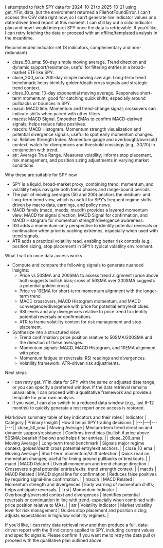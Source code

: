 I attempted to fetch SPY data for 2024-10-21 to 2025-10-21 using get_YFin_data, but the environment returned a FileNotFoundError. I can’t access the CSV data right now, so I can’t generate live indicator values or a data-driven trend report at this moment. I can still lay out a solid indicator plan and how I would interpret SPY once the data is retrievable. If you’d like, I can retry fetching the data or proceed with an offline/templated analysis in the meantime.

Recommended indicator set (8 indicators, complementary and non-redundant)
- close_50_sma: 50-day simple moving average. Trend direction and dynamic support/resistance; useful for filtering entries in a broad-market ETF like SPY.
- close_200_sma: 200-day simple moving average. Long-term trend benchmark; helps identify golden/death cross signals and strategic trend context.
- close_10_ema: 10-day exponential moving average. Responsive short-term momentum; good for catching quick shifts, especially around pullbacks or bounces in SPY.
- macd: MACD line. Momentum and trend-change signal; crossovers can indicate shifts when paired with other filters.
- macds: MACD Signal. Smoother EMAs to confirm MACD-derived signals; helps reduce false positives.
- macdh: MACD Histogram. Momentum strength visualization and potential divergence signals; useful to spot early momentum changes.
- rsi: Relative Strength Index. Momentum gauge and overbought/oversold context; watch for divergences and threshold crossings (e.g., 30/70) in conjunction with trend.
- atr: Average True Range. Measures volatility; informs stop placement, risk management, and position sizing adjustments in varying market conditions.

Why these are suitable for SPY now
- SPY is a liquid, broad-market proxy; combining trend, momentum, and volatility helps navigate both trend phases and range-bound periods.
- The pair of moving averages (50 and 200) anchors the medium- and long-term trend view, which is useful for SPY’s frequent regime shifts driven by macro data, earnings, and policy news.
- MACD family (macd, macds, macdh) provides a layered momentum view: MACD for signal direction, MACD Signal for confirmation, and MACD Histogram for momentum strength/divergence awareness.
- RSI adds a momentum-only perspective to identify potential reversals or continuation when price is pushing extremes, especially when used with trend signals.
- ATR adds a practical volatility read, enabling better risk controls (e.g., position sizing, stop placement) in SPY’s typical volatility environment.

What I will do once data access works
- Compute and compare the following signals to generate nuanced insights:
  - Price vs 50SMA and 200SMA to assess trend alignment (price above both suggests bullish bias; cross of 50SMA over 200SMA suggests a potential golden cross).
  - Price vs 10EMA for short-term momentum alignment with the longer-term trend.
  - MACD crossovers, MACD Histogram momentum, and MACD convergence/divergence with price for potential entry/exit clues.
  - RSI levels and any divergences relative to price trend to identify potential reversals or confirmations.
  - ATR to frame volatility context for risk management and stop placement.
- Synthesize into a structured view:
  - Trend confirmation: price position relative to 50SMA/200SMA and the direction of these averages.
  - Momentum signals: MACD, MACD Histogram, and 10EMA alignment with price.
  - Momentum fatigue or reversals: RSI readings and divergences.
  - Volatility framework: ATR-driven risk adjustments.

Next steps
- I can retry get_YFin_data for SPY with the same or adjusted date range, or you can specify a preferred window. If the data retrieval remains unavailable, I can proceed with a qualitative framework and provide a template for your own analysis.
- If you want, I can also switch to a reduced data window (e.g., last 6–12 months) to quickly generate a test report once access is restored.

Markdown summary table of key indicators and their roles
| Indicator | Category | Primary Insight | How it helps SPY trading decisions |
|---|---|---|---|
| close_50_sma | Moving Average | Medium-term trend direction and dynamic support/resistance | Confirms trend bias (bullish if price above 50SMA; bearish if below) and helps filter entries. |
| close_200_sma | Moving Average | Long-term trend benchmark | Signals major regime context; golden/death cross potential entry/exit anchors. |
| close_10_ema | Moving Average | Short-term momentum/shift detection | Quick read on momentum changes; useful for timing around pullbacks or breakouts. |
| macd | MACD Related | Overall momentum and trend change direction | Crossovers signal potential entries/exits; trend strength context. |
| macds | MACD Related | MACD signal line for confirmation | Reduces false positives by requiring signal-line confirmation. |
| macdh | MACD Related | Momentum strength and divergences | Early warning of momentum shifts; helps anticipate reversals. |
| rsi | Momentum Indicator | Overbought/oversold context and divergences | Identifies potential reversals or continuation in line with trend, especially when combined with price position relative to MAs. |
| atr | Volatility Indicator | Market volatility level for risk management | Guides stop placement and position sizing; adjusts expectations in high/low volatility regimes. |

If you’d like, I can retry data retrieval now and then produce a full, data-driven report with the 8 indicators applied to SPY, including current values and specific signals. Please confirm if you want me to retry the data pull or proceed with the qualitative plan outlined above.
